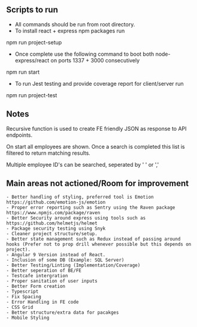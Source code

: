 ## Scripts to run

- All commands should be run from root directory.
- To install react + express npm packages run

npm run project-setup

- Once complete use the following command to boot both node-express/react on ports 1337 + 3000 consecutively

npm run start

- To run Jest testing and provide coverage report for client/server run

npm run project-test

## Notes

Recursive function is used to create FE friendly JSON as response to API endpoints.

On start all employees are shown. Once a search is completed this list is filtered to return matching results.

Multiple employee ID's can be searched, seperated by ' ' or ','

## Main areas not actioned/Room for improvement
    - Better handling of styling, preferred tool is Emotion https://github.com/emotion-js/emotion
    - Proper error reporting such as Sentry using the Raven package https://www.npmjs.com/package/raven
    - Better Security around express using tools such as https://github.com/helmetjs/helmet
    - Package security testing using Snyk
    - Cleaner project structure/setup.
    - Better state management such as Redux instead of passing around hooks (Prefer not to prop drill whenever possible but this depends on project).
    - Angular 9 Version instead of React.
    - Inclusion of some DB (Example: SQL Server)
    - Better Testing/Linting (Implementation/Coverage)
    - Better seperation of BE/FE
    - Testcafe intergration
    - Proper sanitation of user inputs
    - Better Form creation
    - Typescript
    - Fix Spacing
    - Error Handling in FE code
    - CSS Grid
    - Better structure/extra data for pacakges
    - Mobile Styling
